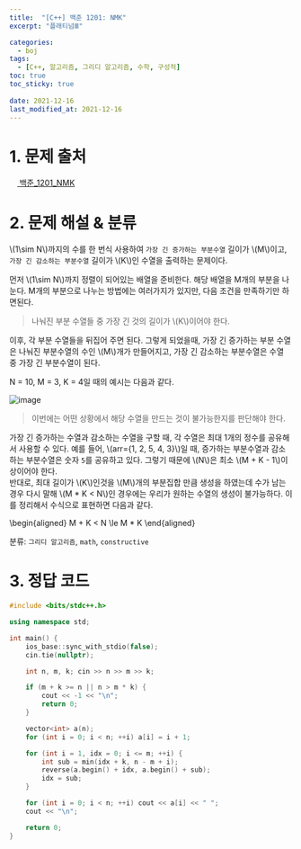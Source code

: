 ```yaml
---
title:  "[C++] 백준 1201: NMK"
excerpt: "플래티넘Ⅲ"

categories:
  - boj
tags:
  - [C++, 알고리즘, 그리디 알고리즘, 수학, 구성적]
toc: true
toc_sticky: true
 
date: 2021-12-16
last_modified_at: 2021-12-16
---
```


# 1. 문제 출처
[<img src="https://static.solved.ac/tier_small/18.svg" style="width: 1em"> 백준_1201_NMK](https://www.acmicpc.net/problem/1201)

# 2. 문제 해설 & 분류

\\(1\sim N\\)까지의 수를 한 번식 사용하여 `가장 긴 증가하는 부분수열` 길이가 \\(M\\)이고, `가장 긴 감소하는 부분수열` 길이가 \\(K\\)인 수열을 출력하는 문제이다.

먼저 \\(1\sim N\\)까지 정렬이 되어있는 배열을 준비한다. 해당 배열을 M개의 부분을 나눈다. M개의 부분으로 나누는 방법에는 여러가지가 있지만, 다음 조건을 만족하기만 하면된다.

> 나눠진 부분 수열들 중 가장 긴 것의 길이가 \\(K\\)이어야 한다.

이후, 각 부분 수열들을 뒤집어 주면 된다. 그렇게 되었을때, 가장 긴 증가하는 부분 수열은 나눠진 부분수열의 수인 \\(M\\)개가 만들어지고, 가장 긴 감소하는 부분수열은 수열 중 가장 긴 부분수열이 된다. 

N = 10, M = 3, K = 4일 때의 예시는 다음과 같다. 

![image](https://user-images.githubusercontent.com/91870042/146288631-1e0820b4-61ab-4d1d-b9fb-7e8fbe83e875.png)

> 이번에는 어떤 상황에서 해당 수열을 만드는 것이 불가능한지를 판단해야 한다.

가장 긴 증가하는 수열과 감소하는 수열을 구할 때, 각 수열은 최대 1개의 정수를 공유해서 사용할 수 있다. 예를 들어, \\(arr={1, 2, 5, 4, 3}\\)일 때, 증가하는 부분수열과 감소하는 부분수열은 숫자 `5`를 공유하고 있다. 그렇기 때문에 \\(N\\)은 최소 \\(M + K - 1\\)이상이어야 한다.  
반대로, 최대 길이가 \\(K\\)인것을 \\(M\\)개의 부분집합 만큼 생성을 하였는데 수가 남는 경우 다시 말해 \\(M * K < N\\)인 경우에는 우리가 원하는 수열의 생성이 불가능하다.
이를 정리해서 수식으로 표현하면 다음과 같다.

\begin{aligned}
    M + K < N \le M * K
\end{aligned}

분류: `그리디 알고리즘`, `math`, `constructive`

# 3. 정답 코드
```cpp
#include <bits/stdc++.h>

using namespace std;

int main() {
    ios_base::sync_with_stdio(false);
    cin.tie(nullptr);

    int n, m, k; cin >> n >> m >> k;

    if (m + k >= n || n > m * k) {
        cout << -1 << "\n";
        return 0;
    }

    vector<int> a(n);
    for (int i = 0; i < n; ++i) a[i] = i + 1;

    for (int i = 1, idx = 0; i <= m; ++i) {
        int sub = min(idx + k, n - m + i);
        reverse(a.begin() + idx, a.begin() + sub);
        idx = sub;
    }

    for (int i = 0; i < n; ++i) cout << a[i] << " ";
    cout << "\n";

    return 0;
}
```


